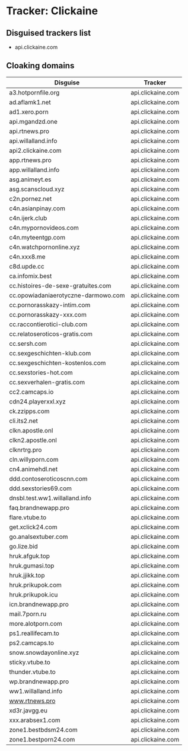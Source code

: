 # Tracker: Clickaine

## Disguised trackers list

* api.clickaine.com

## Cloaking domains

| Disguise | Tracker |
| ---- | ---- |
| a3.hotpornfile.org | api.clickaine.com |
| ad.aflamk1.net | api.clickaine.com |
| ad1.xero.porn | api.clickaine.com |
| api.mgandzd.one | api.clickaine.com |
| api.rtnews.pro | api.clickaine.com |
| api.willalland.info | api.clickaine.com |
| api2.clickaine.com | api.clickaine.com |
| app.rtnews.pro | api.clickaine.com |
| app.willalland.info | api.clickaine.com |
| asg.animeyt.es | api.clickaine.com |
| asg.scanscloud.xyz | api.clickaine.com |
| c2n.pornez.net | api.clickaine.com |
| c4n.asianpinay.com | api.clickaine.com |
| c4n.ijerk.club | api.clickaine.com |
| c4n.mypornovideos.com | api.clickaine.com |
| c4n.myteentgp.com | api.clickaine.com |
| c4n.watchpornonline.xyz | api.clickaine.com |
| c4n.xxx8.me | api.clickaine.com |
| c8d.upde.cc | api.clickaine.com |
| ca.infomix.best | api.clickaine.com |
| cc.histoires-de-sexe-gratuites.com | api.clickaine.com |
| cc.opowiadaniaerotyczne-darmowo.com | api.clickaine.com |
| cc.pornorasskazy-intim.com | api.clickaine.com |
| cc.pornorasskazy-xxx.com | api.clickaine.com |
| cc.raccontierotici-club.com | api.clickaine.com |
| cc.relatoseroticos-gratis.com | api.clickaine.com |
| cc.sersh.com | api.clickaine.com |
| cc.sexgeschichten-klub.com | api.clickaine.com |
| cc.sexgeschichten-kostenlos.com | api.clickaine.com |
| cc.sexstories-hot.com | api.clickaine.com |
| cc.sexverhalen-gratis.com | api.clickaine.com |
| cc2.camcaps.io | api.clickaine.com |
| cdn24.playerxxl.xyz | api.clickaine.com |
| ck.zzipps.com | api.clickaine.com |
| cli.its2.net | api.clickaine.com |
| clkn.apostle.onl | api.clickaine.com |
| clkn2.apostle.onl | api.clickaine.com |
| clknrtrg.pro | api.clickaine.com |
| cln.willyporn.com | api.clickaine.com |
| cn4.animehdl.net | api.clickaine.com |
| ddd.contoseroticoscnn.com | api.clickaine.com |
| ddd.sexstories69.com | api.clickaine.com |
| dnsbl.test.ww1.willalland.info | api.clickaine.com |
| faq.brandnewapp.pro | api.clickaine.com |
| flare.vtube.to | api.clickaine.com |
| get.xclick24.com | api.clickaine.com |
| go.analsextuber.com | api.clickaine.com |
| go.lize.bid | api.clickaine.com |
| hruk.afguk.top | api.clickaine.com |
| hruk.gumasi.top | api.clickaine.com |
| hruk.jjikk.top | api.clickaine.com |
| hruk.prikupok.com | api.clickaine.com |
| hruk.prikupok.icu | api.clickaine.com |
| icn.brandnewapp.pro | api.clickaine.com |
| mail.7porn.ru | api.clickaine.com |
| more.alotporn.com | api.clickaine.com |
| ps1.reallifecam.to | api.clickaine.com |
| ps2.camcaps.to | api.clickaine.com |
| snow.snowdayonline.xyz | api.clickaine.com |
| sticky.vtube.to | api.clickaine.com |
| thunder.vtube.to | api.clickaine.com |
| wp.brandnewapp.pro | api.clickaine.com |
| ww1.willalland.info | api.clickaine.com |
| www.rtnews.pro | api.clickaine.com |
| xd3r.javgg.eu | api.clickaine.com |
| xxx.arabsex1.com | api.clickaine.com |
| zone1.bestbdsm24.com | api.clickaine.com |
| zone1.bestporn24.com | api.clickaine.com |